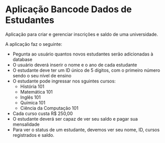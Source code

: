 # Aplicação Bancode Dados de Estudantes

Aplicação para criar e gerenciar inscrições e saldo de uma universidade.


A aplicação faz o seguinte: 

- Pegunta ao usuário quantos novos estudantes serão adicionadas à database
- O usuário deverá inserir o nome e o ano de cada estudante
- O estudante deve ter um ID único de 5 dígitos, com o primeiro número sendo o seu nível de ensino
- O estudante pode ingressar nos sguintes cursos:
  - História 101
  - Matemática 101
  - Inglês 101
  - Química 101
  - Ciência da Computação 101
- Cada curso custa R$ 250,00
- O estudante deverá ser capaz de ver seu saldo e pagar sua mensalidade
- Para ver o status de um estudante, devemos ver seu nome, ID, cursos registrados e saldo.


  
  
